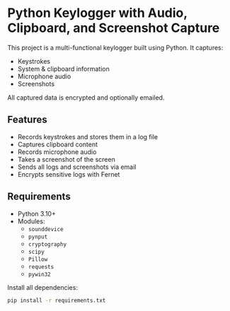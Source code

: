 # Python Keylogger with Audio, Clipboard, and Screenshot Capture

This project is a multi-functional keylogger built using Python. It captures:
- Keystrokes
- System & clipboard information
- Microphone audio
- Screenshots

All captured data is encrypted and optionally emailed.

## Features
- Records keystrokes and stores them in a log file
- Captures clipboard content
- Records microphone audio
- Takes a screenshot of the screen
- Sends all logs and screenshots via email
- Encrypts sensitive logs with Fernet

## Requirements
- Python 3.10+
- Modules:
  - `sounddevice`
  - `pynput`
  - `cryptography`
  - `scipy`
  - `Pillow`
  - `requests`
  - `pywin32`

Install all dependencies:
```bash
pip install -r requirements.txt

